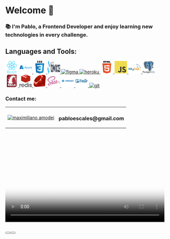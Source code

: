 # Welcome 👋

### 📚 I'm Pablo, a Frontend Developer and enjoy learning new technologies in every challenge.</p>


## Languages and Tools:

<img src="https://github.com/devicons/devicon/blob/master/icons/react/react-original-wordmark.svg" alt="react" width="40" height="40" style="max-width: 100%;"> </a> <a href="https://reactjs.org/" rel="nofollow">
<img src="https://github.com/devicons/devicon/blob/master/icons/azure/azure-original-wordmark.svg" alt="azure" width="40" height="40" style="max-width: 100%;"> </a> <a href="https://azure.microsoft.com/" rel="nofollow">
<img src="https://raw.githubusercontent.com/devicons/devicon/master/icons/css3/css3-original-wordmark.svg" alt="css3" width="40" height="40" style="max-width: 100%;"> </a> <a href="https://" rel="nofollow"> <img src="https://github.com/devicons/devicon/blob/master/icons/tailwindcss/tailwindcss-original-wordmark.svg" alt="tailwindccs" width="40" height="40" style="max-width: 100%;"> </a> <a href="https://tailwindcss.com/" rel="nofollow"> <img src="https://camo.githubusercontent.com/ed93c2b000a76ceaad1503e7eb9356591b885227e82a36a005b9d3498b303ba5/68747470733a2f2f7777772e766563746f726c6f676f2e7a6f6e652f6c6f676f732f6669676d612f6669676d612d69636f6e2e737667" alt="figma" width="40" height="40" data-canonical-src="https://www.vectorlogo.zone/logos/figma/figma-icon.svg" style="max-width: 100%;"> </a> <a href="https://heroku.com" rel="nofollow">
<img src="https://camo.githubusercontent.com/df12cb598044a3f38efc1f45e3580558c324cf8789b79487125044eeebcc4dee/68747470733a2f2f7777772e766563746f726c6f676f2e7a6f6e652f6c6f676f732f6865726f6b752f6865726f6b752d69636f6e2e737667" alt="heroku" width="40" height="40" data-canonical-src="https://www.vectorlogo.zone/logos/heroku/heroku-icon.svg" style="max-width: 100%;"> </a> <a href="https://www.w3.org/html/" rel="nofollow">
<img src="https://raw.githubusercontent.com/devicons/devicon/master/icons/html5/html5-original-wordmark.svg" alt="html5" width="40" height="40" style="max-width: 100%;"> </a> <a href="https://developer.mozilla.org/en-US/docs/Web/JavaScript" rel="nofollow">
<img src="https://raw.githubusercontent.com/devicons/devicon/master/icons/javascript/javascript-original.svg" alt="javascript" width="40" height="40" style="max-width: 100%;"> </a> <a href="https://www.mysql.com/" rel="nofollow"> <img src="https://raw.githubusercontent.com/devicons/devicon/master/icons/mysql/mysql-original-wordmark.svg" alt="mysql" width="40" height="40" style="max-width: 100%;"> </a> <a href="https://www.postgresql.org" rel="nofollow"> <img src="https://raw.githubusercontent.com/devicons/devicon/master/icons/postgresql/postgresql-original-wordmark.svg" alt="postgresql" width="40" height="40" style="max-width: 100%;"> </a> <a href="https://rubyonrails.org" rel="nofollow"> <img src="https://raw.githubusercontent.com/devicons/devicon/master/icons/rails/rails-original-wordmark.svg" alt="rails" width="40" height="40" style="max-width: 100%;"> </a> <a href="https://redis.io" rel="nofollow"> <img src="https://raw.githubusercontent.com/devicons/devicon/master/icons/redis/redis-original-wordmark.svg" alt="redis" width="40" height="40" style="max-width: 100%;"> </a> <a href="https://www.ruby-lang.org/en/" rel="nofollow"> <img src="https://raw.githubusercontent.com/devicons/devicon/master/icons/ruby/ruby-original.svg" alt="ruby" width="40" height="40" style="max-width: 100%;"> </a> <a href="https://sass-lang.com" rel="nofollow"> <img src="https://raw.githubusercontent.com/devicons/devicon/master/icons/sass/sass-original.svg" alt="sass" width="40" height="40" style="max-width: 100%;"> </a> <a href="https://webpack.js.org" rel="nofollow"> <img src="https://raw.githubusercontent.com/devicons/devicon/d00d0969292a6569d45b06d3f350f463a0107b0d/icons/webpack/webpack-original-wordmark.svg" alt="webpack" width="40" height="40" style="max-width: 100%;"> </a> <a href="https://trello.com/es" rel="nofollow"> <img src="https://raw.githubusercontent.com/devicons/devicon/master/icons/trello/trello-plain-wordmark.svg" alt="bootstrap" width="40" height="40" style="max-width: 100%;"> </a> <a href="https://git-scm.com/" rel="nofollow"> <img src="https://camo.githubusercontent.com/fbfcb9e3dc648adc93bef37c718db16c52f617ad055a26de6dc3c21865c3321d/68747470733a2f2f7777772e766563746f726c6f676f2e7a6f6e652f6c6f676f732f6769742d73636d2f6769742d73636d2d69636f6e2e737667" alt="git" width="40" height="40" style="max-width: 100%;"> </a>

### Contact me:

<table><td><a href="https://www.linkedin.com/in/pabloescales/" rel="nofollow"><img align="center" src="https://camo.githubusercontent.com/28bbd2596707954793abeff9eb24d343c1c78b7bf184b90294b4b190c6097a65/68747470733a2f2f63646e2e6a7364656c6976722e6e65742f6e706d2f73696d706c652d69636f6e7340332e302e312f69636f6e732f6c696e6b6564696e2e737667" alt="maximiliano amodei" height="30" width="40" data-canonical-src="https://cdn.jsdelivr.net/npm/simple-icons@3.0.1/icons/linkedin.svg" style="max-width: 100%;"></a></td>

<td><a><h3>pabloescales@gmail.com</h3></td></table>

<div class="_1M8xq1jPOAHRc0OSZxxS8_" data-tid="gif-detail__gif" style="width: 500px; height: 281.25px; left: 0px; top: 0px;"><div class="KRS9L9BsuEdhF-ACKiX8x" data-sticker="false"><div><div><video alt="Coding Looney Tunes GIF by Looney Tunes World of Mayhem" src="https://media1.giphy.com/media/RbDKaczqWovIugyJmW/giphy.mp4?cid=790b76112b69c4c76ab2d0a06c415c784b34636e6e2b1bf6&amp;rid=giphy.mp4&amp;ct=g" poster="https://media1.giphy.com/media/RbDKaczqWovIugyJmW/giphy_s.gif?cid=790b76112b69c4c76ab2d0a06c415c784b34636e6e2b1bf6&amp;rid=giphy_s.gif&amp;ct=g" autoplay="" loop="" playsinline="" style="width: 500px; height: 281.25px; left: 0px; top: 0px;"></video><img src="https://media1.giphy.com/media/RbDKaczqWovIugyJmW/giphy.gif?cid=790b76112b69c4c76ab2d0a06c415c784b34636e6e2b1bf6&amp;rid=giphy.gif&amp;ct=g" alt="Coding Looney Tunes GIF by Looney Tunes World of Mayhem" style="width: 500px; height: 281.25px; left: 0px; top: 0px; opacity: 0;"></div></div></div><div class="_3XsaOar44V4FPVTuTLqVU"><a href="/gifs/looneytunesworldofmayhem-world-of-mayhem-looney-tunes-ltwom-RbDKaczqWovIugyJmW/tile"><button class="Button-sc-1460l95 AnimatedButton-sc-21wx0k Tile-sc-rm4mez boNNQF bLHwUK cLeZNt"></button></a><a href="/gifs/looneytunesworldofmayhem-world-of-mayhem-looney-tunes-ltwom-RbDKaczqWovIugyJmW/fullscreen"><button class="Button-sc-1460l95 AnimatedButton-sc-21wx0k Fullscreen-sc-otmmhm boNNQF bLHwUK evFfnp"></button></a></div></div>
